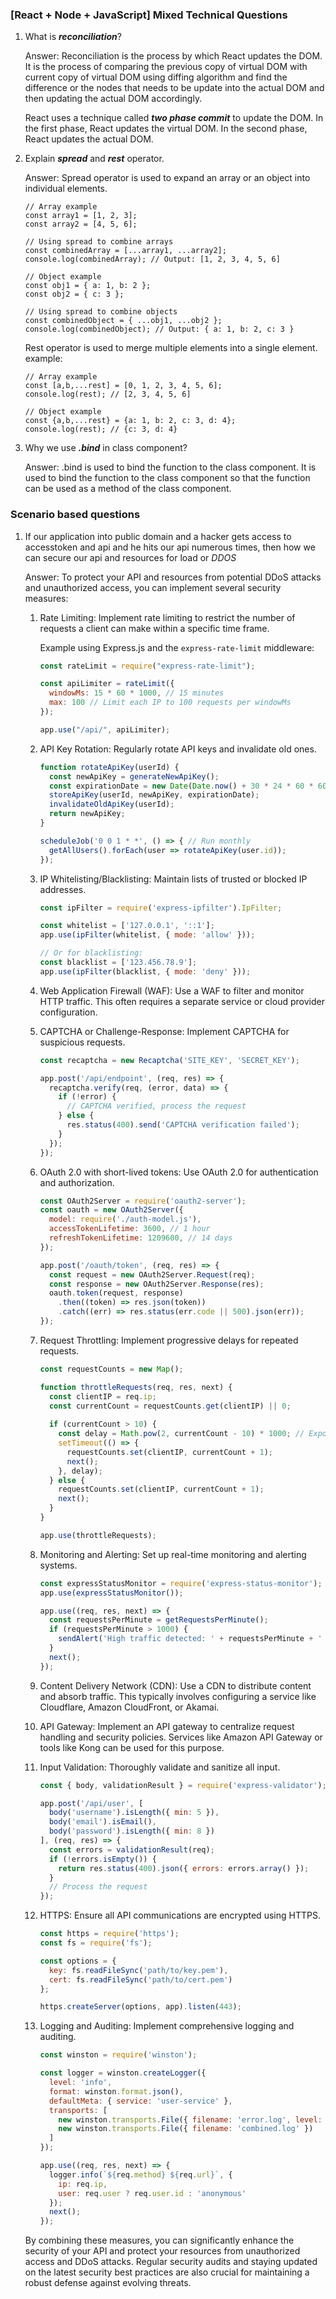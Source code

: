 ### [React + Node + JavaScript] Mixed Technical Questions

1. What is ***reconciliation***?

    Answer: Reconciliation is the process by which React updates the DOM. It is the process of comparing the previous copy of virtual DOM with current copy of virtual DOM using diffing algorithm and find the difference or the nodes that needs to be update into the actual DOM and then updating the actual DOM accordingly.

    React uses a technique called ***two phase commit*** to update the DOM. In the first phase, React updates the virtual DOM. In the second phase, React updates the actual DOM.


2. Explain ***spread*** and ***rest*** operator.

    Answer: Spread operator is used to expand an array or an object into individual elements.
    ```
    // Array example
    const array1 = [1, 2, 3];
    const array2 = [4, 5, 6];

    // Using spread to combine arrays
    const combinedArray = [...array1, ...array2];
    console.log(combinedArray); // Output: [1, 2, 3, 4, 5, 6]
    ```

    ```
    // Object example
    const obj1 = { a: 1, b: 2 };
    const obj2 = { c: 3 };

    // Using spread to combine objects
    const combinedObject = { ...obj1, ...obj2 };
    console.log(combinedObject); // Output: { a: 1, b: 2, c: 3 }
    ```
    
    Rest operator is used to merge multiple elements into a single element.
    example:
    ```
    // Array example
    const [a,b,...rest] = [0, 1, 2, 3, 4, 5, 6];
    console.log(rest); // [2, 3, 4, 5, 6]
    ```

    ```
    // Object example
    const {a,b,...rest} = {a: 1, b: 2, c: 3, d: 4};
    console.log(rest); // {c: 3, d: 4}
    ```
3. Why we use ***.bind*** in class component?

    Answer: .bind is used to bind the function to the class component. It is used to bind the function to the class component so that the function can be used as a method of the class component.




### Scenario based questions

1. If our application into public domain and a hacker gets access to accesstoken and api and he hits our api numerous times, then how we can secure our api and resources for load or *DDOS*

   Answer: To protect your API and resources from potential DDoS attacks and unauthorized access, you can implement several security measures:

   1. Rate Limiting:
      Implement rate limiting to restrict the number of requests a client can make within a specific time frame.

      Example using Express.js and the `express-rate-limit` middleware:

      ```javascript
      const rateLimit = require("express-rate-limit");

      const apiLimiter = rateLimit({
        windowMs: 15 * 60 * 1000, // 15 minutes
        max: 100 // Limit each IP to 100 requests per windowMs
      });

      app.use("/api/", apiLimiter);
      ```

   2. API Key Rotation:
      Regularly rotate API keys and invalidate old ones.

      ```javascript
      function rotateApiKey(userId) {
        const newApiKey = generateNewApiKey();
        const expirationDate = new Date(Date.now() + 30 * 24 * 60 * 60 * 1000); // 30 days
        storeApiKey(userId, newApiKey, expirationDate);
        invalidateOldApiKey(userId);
        return newApiKey;
      }

      scheduleJob('0 0 1 * *', () => { // Run monthly
        getAllUsers().forEach(user => rotateApiKey(user.id));
      });
      ```

   3. IP Whitelisting/Blacklisting:
      Maintain lists of trusted or blocked IP addresses.

      ```javascript
      const ipFilter = require('express-ipfilter').IpFilter;

      const whitelist = ['127.0.0.1', '::1'];
      app.use(ipFilter(whitelist, { mode: 'allow' }));

      // Or for blacklisting:
      const blacklist = ['123.456.78.9'];
      app.use(ipFilter(blacklist, { mode: 'deny' }));
      ```

   4. Web Application Firewall (WAF):
      Use a WAF to filter and monitor HTTP traffic. This often requires a separate service or cloud provider configuration.

   5. CAPTCHA or Challenge-Response:
      Implement CAPTCHA for suspicious requests.

      ```javascript
      const recaptcha = new Recaptcha('SITE_KEY', 'SECRET_KEY');

      app.post('/api/endpoint', (req, res) => {
        recaptcha.verify(req, (error, data) => {
          if (!error) {
            // CAPTCHA verified, process the request
          } else {
            res.status(400).send('CAPTCHA verification failed');
          }
        });
      });
      ```

   6. OAuth 2.0 with short-lived tokens:
      Use OAuth 2.0 for authentication and authorization.

      ```javascript
      const OAuth2Server = require('oauth2-server');
      const oauth = new OAuth2Server({
        model: require('./auth-model.js'),
        accessTokenLifetime: 3600, // 1 hour
        refreshTokenLifetime: 1209600, // 14 days
      });

      app.post('/oauth/token', (req, res) => {
        const request = new OAuth2Server.Request(req);
        const response = new OAuth2Server.Response(res);
        oauth.token(request, response)
          .then((token) => res.json(token))
          .catch((err) => res.status(err.code || 500).json(err));
      });
      ```

   7. Request Throttling:
      Implement progressive delays for repeated requests.

      ```javascript
      const requestCounts = new Map();

      function throttleRequests(req, res, next) {
        const clientIP = req.ip;
        const currentCount = requestCounts.get(clientIP) || 0;
        
        if (currentCount > 10) {
          const delay = Math.pow(2, currentCount - 10) * 1000; // Exponential backoff
          setTimeout(() => {
            requestCounts.set(clientIP, currentCount + 1);
            next();
          }, delay);
        } else {
          requestCounts.set(clientIP, currentCount + 1);
          next();
        }
      }

      app.use(throttleRequests);
      ```

   8. Monitoring and Alerting:
      Set up real-time monitoring and alerting systems.

      ```javascript
      const expressStatusMonitor = require('express-status-monitor');
      app.use(expressStatusMonitor());

      app.use((req, res, next) => {
        const requestsPerMinute = getRequestsPerMinute();
        if (requestsPerMinute > 1000) {
          sendAlert('High traffic detected: ' + requestsPerMinute + ' requests per minute');
        }
        next();
      });
      ```

   9. Content Delivery Network (CDN):
      Use a CDN to distribute content and absorb traffic. This typically involves configuring a service like Cloudflare, Amazon CloudFront, or Akamai.

   10. API Gateway:
       Implement an API gateway to centralize request handling and security policies. Services like Amazon API Gateway or tools like Kong can be used for this purpose.

   11. Input Validation:
       Thoroughly validate and sanitize all input.

       ```javascript
       const { body, validationResult } = require('express-validator');

       app.post('/api/user', [
         body('username').isLength({ min: 5 }),
         body('email').isEmail(),
         body('password').isLength({ min: 8 })
       ], (req, res) => {
         const errors = validationResult(req);
         if (!errors.isEmpty()) {
           return res.status(400).json({ errors: errors.array() });
         }
         // Process the request
       });
       ```

   12. HTTPS:
       Ensure all API communications are encrypted using HTTPS.

       ```javascript
       const https = require('https');
       const fs = require('fs');

       const options = {
         key: fs.readFileSync('path/to/key.pem'),
         cert: fs.readFileSync('path/to/cert.pem')
       };

       https.createServer(options, app).listen(443);
       ```

   13. Logging and Auditing:
       Implement comprehensive logging and auditing.

       ```javascript
       const winston = require('winston');

       const logger = winston.createLogger({
         level: 'info',
         format: winston.format.json(),
         defaultMeta: { service: 'user-service' },
         transports: [
           new winston.transports.File({ filename: 'error.log', level: 'error' }),
           new winston.transports.File({ filename: 'combined.log' })
         ]
       });

       app.use((req, res, next) => {
         logger.info(`${req.method} ${req.url}`, { 
           ip: req.ip, 
           user: req.user ? req.user.id : 'anonymous' 
         });
         next();
       });
       ```

   By combining these measures, you can significantly enhance the security of your API and protect your resources from unauthorized access and DDoS attacks. Regular security audits and staying updated on the latest security best practices are also crucial for maintaining a robust defense against evolving threats.